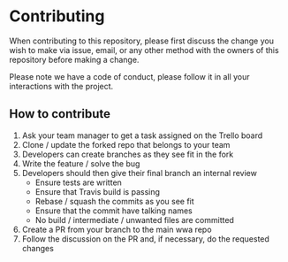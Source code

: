 # Contributing

When contributing to this repository, please first discuss the change you wish to make via issue,
email, or any other method with the owners of this repository before making a change. 

Please note we have a code of conduct, please follow it in all your interactions with the project.

## How to contribute
1. Ask your team manager to get a task assigned on the Trello board
2. Clone / update the forked repo that belongs to your team
3. Developers can create branches as they see fit in the fork
4. Write the feature / solve the bug
5. Developers should then give their final branch an internal review
    - Ensure tests are written
    - Ensure that Travis build is passing
    - Rebase / squash the commits as you see fit
    - Ensure that the commit have talking names
    - No build / intermediate / unwanted files are committed
6. Create a PR from your branch to the main wwa repo
7. Follow the discussion on the PR and, if necessary, do the requested changes
